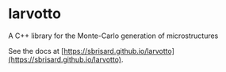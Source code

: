 # larvotto

A C++ library for the Monte-Carlo generation of microstructures

See the docs at [https://sbrisard.github.io/larvotto](https://sbrisard.github.io/larvotto).

<!-- Local Variables: -->
<!-- fill-column: 80 -->
<!-- End: -->
